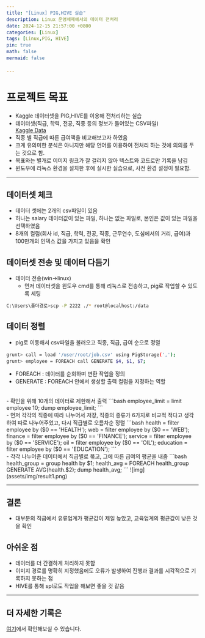 ```yaml
---
title: "[Linux] PIG,HIVE 실습"
description: Linux 운영체제에서의 데이터 전처리
date: 2024-12-15 21:57:00 +0800
categories: [Linux]
tags: [Linux,PIG, HIVE]
pin: true
math: false
mermaid: false

---
```


# 프로젝트 목표
- Kaggle 데이터셋을 PIG,HIVE를 이용해 전처리하는 실습
- 데이터셋(직급, 학력, 전공, 직종 등의 정보가 들어있는 CSV파일)<br>
[Kaggle Data](https://www.kaggle.com/datasets/mukeshmanral/employ-earnings-data)<br>
- 직종 별 직급에 따른 급여액을 비교해보고자 하였음
- 크게 유의미한 분석은 아니지만 해당 언어를 이용하여 전처리 하는 것에 의의를 두는 것으로 함.
- 목표와는 별개로 이미지 링크가 잘 걸리지 않아 텍스트와 코드로만 기록을 남김
- 윈도우에 리눅스 환경을 설치한 후에 실시한 실습으로, 사전 환경 설정이 필요함.

---
## 데이터셋 체크
- 데이터 셋에는 2개의 csv파일이 있음
- 하나는 salary 데이터값이 있는 파일, 하나는 없는 파일로, 본인은 값이 있는 파일을 선택하였음
- 8개의 컬럼(회사 id, 직급, 학력, 전공, 직종, 근무연수, 도심에서의 거리, 급여)과 100만개의 인덱스 값을 가지고 있음을 확인


## 데이터셋 전송 및 데이터 다듬기
- 데이터 전송(win->linux)
    - 먼저 데이터셋을 윈도우 cmd를 통해 리눅스로 전송하고, pig로 작업할 수 있도록 세팅

```bash
C:\Users\폴더경로>scp -P 2222 ./* root@localhost:/data
```

## 데이터 정렬
- pig로 이동해서 csv파일을 불러오고 직종, 직급, 급여 순으로 정렬
```bash
grunt> call = load '/user/root/job.csv' using PigStorage(',');
grunt> employee = FOREACH call GENERATE $4, $1, $7;
```
- FOREACH : 데이터를 순회하며 변환 작업을 정의
- GENERATE : FOREACH 안에서 생성할 출력 컬럼을 지정하는 역할<br>
<br>
- 확인을 위해 10개의 데이터로 제한해서 출력
```bash
employee_limit = limit employee 10;
dump employee_limit;
```
<br>
- 먼저 각각의 직종에 따라 나누어서 저장, 직종의 종류가 6가지로 비교적 적다고 생각하여 따로 나누어주었고, 다시 직급별로 오름차순 정렬
```bash
health = filter employee by ($0 == 'HEALTH');
web = filter employee by ($0 == 'WEB');
finance = filter employee by ($0 == 'FINANCE');
service = filter employee by ($0 == 'SERVICE');
oil = filter employee by ($0 == 'OIL');
education = filter employee by ($0 == 'EDUCATION');
```
<br>
- 각각 나누어준 데이터에서 직급별로 묶고, 그에 따른 급여의 평균을 내줌
```bash
health_group = group health by $1;
health_avg = FOREACH health_group GENERATE AVG(health.$2);
dump health_avg;
```
![img](assets/img/result1.png)

---

## 결론
- 대부분의 직급에서 유류업계가 평균값이 제일 높았고, 교육업계의 평균값이 낮은 것을 확인

## 아쉬운 점
- 데이터를 더 간결하게 처리하지 못함
- 이미지 경로를 명확히 지정했음에도 오류가 발생하여 진행과 결과를 시각적으로 기록하지 못하는 점
- HIVE를 통해 spl로도 작업을 해보면 좋을 것 같음

---

## 더 자세한 기록은
[여기](https://www.notion.so/PIG-HIVE-8a54c6f8d20847dda46b1cabe8d493b4)에서 확인해보실 수 있습니다.